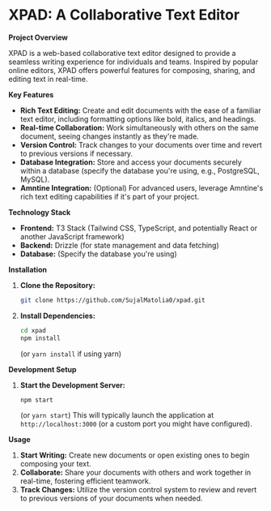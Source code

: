 # **XPAD: A Collaborative Text Editor**

**Project Overview**

XPAD is a web-based collaborative text editor designed to provide a seamless writing experience for individuals and teams. Inspired by popular online editors, XPAD offers powerful features for composing, sharing, and editing text in real-time.

**Key Features**

* **Rich Text Editing:** Create and edit documents with the ease of a familiar text editor, including formatting options like bold, italics, and headings.
* **Real-time Collaboration:** Work simultaneously with others on the same document, seeing changes instantly as they're made.
* **Version Control:** Track changes to your documents over time and revert to previous versions if necessary.
* **Database Integration:** Store and access your documents securely within a database (specify the database you're using, e.g., PostgreSQL, MySQL).
* **Amntine Integration:** (Optional) For advanced users, leverage Amntine's rich text editing capabilities if it's part of your project.

**Technology Stack**

* **Frontend:** T3 Stack (Tailwind CSS, TypeScript, and potentially React or another JavaScript framework)
* **Backend:** Drizzle (for state management and data fetching)
* **Database:** (Specify the database you're using)

**Installation**

1. **Clone the Repository:**
   ```bash
   git clone https://github.com/SujalMatolia0/xpad.git
   ```
2. **Install Dependencies:**
   ```bash
   cd xpad
   npm install
   ```
   (or `yarn install` if using yarn)

**Development Setup**

1. **Start the Development Server:**
   ```bash
   npm start
   ```
   (or `yarn start`)
   This will typically launch the application at `http://localhost:3000` (or a custom port you might have configured).

**Usage**

1. **Start Writing:** Create new documents or open existing ones to begin composing your text.
2. **Collaborate:** Share your documents with others and work together in real-time, fostering efficient teamwork.
3. **Track Changes:** Utilize the version control system to review and revert to previous versions of your documents when needed.


